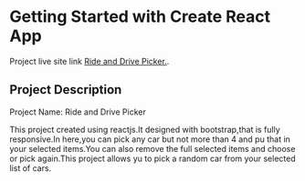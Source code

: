# Getting Started with Create React App

Project live site link [Ride and Drive Picker.]().

## Project Description
Project Name:  Ride and Drive Picker

This project created using reactjs.It designed with bootstrap,that is fully responsive.In here,you can pick any car but not more than 4 and pu that in your selected items.You can also remove the full selected items and choose or pick again.This project allows yu to pick a random car from your selected list of cars.





